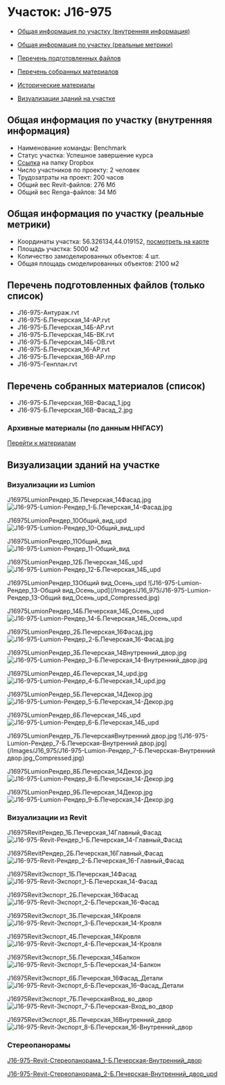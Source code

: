 # Участок: J16-975

* [Общая информация по участку (внутренняя информация)](#Chapter1)

* [Общая информация по участку (реальные метрики)](#Chapter2)

* [Перечень подготовленных файлов](#Chapter3)

* [Перечень собранных материалов](#Chapter4)

* [Исторические материалы](#Chapter5)

* [Визуализации зданий на участке](#Chapter6)

## <a id="Chapter1"></a> Общая информация по участку (внутренняя информация)
+ Наименование команды: Benchmark
+ Статус участка: Успешное завершение курса
+ [Ссылка](https://www.dropbox.com/sh/wvvgv1nw1iqred9/AADwH1imGjJGfCPN0uyHoY4ka/J16_975?dl=0) на папку Dropbox
+ Число участников по проекту: 2 человек
+ Трудозатраты на проект: 200 часов
+ Общий вес Revit-файлов: 276 Мб
+ Общий вес Renga-файлов: 34 Мб
## <a id="Chapter2"></a> Общая информация по участку (реальные метрики)
+ Координаты участка: 56.326134,44.019152, [посмотреть на карте](https://yandex.ru/maps/47/nizhny-novgorod/?ll=44.019152%2C56.326134&z=19)
+ Площадь участка: 5000 м2
+ Количество замоделированных объектов: 4 шт.
+ Общая площадь смоделированных объектов: 2100 м2
## <a id="Chapter3"></a> Перечень подготовленных файлов (только список)
+ J16-975-Антураж.rvt
+ J16-975-Б.Печерская_14-АР.rvt
+ J16-975-Б.Печерская_14Б-АР.rvt
+ J16-975-Б.Печерская_14Б-ВК.rvt
+ J16-975-Б.Печерская_14Б-ОВ.rvt
+ J16-975-Б.Печерская_16-АР.rvt
+ J16-975-Б.Печерская_16В-АР.rnp
+ J16-975-Генплан.rvt
## <a id="Chapter4"></a> Перечень собранных материалов (список)
+ J16-975-Б.Печерская_16В-Фасад_1.jpg
+ J16-975-Б.Печерская_16В-Фасад_2.jpg
### <a id="Chapter5"></a> Архивные материалы (по данным ННГАСУ)
[Перейти к материалам](/BuidingsInfo/8153f92b-6996-4641-b522-5809f0f25d25/About.md)
## <a id="Chapter6"></a> Визуализации зданий на участке
### Визуализации из Lumion
J16975LumionРендер_1Б.Печерская_14Фасад.jpg
![J16-975-Lumion-Рендер_1-Б.Печерская_14-Фасад.jpg](/Images/J16_975/J16-975-Lumion-Рендер_1-Б.Печерская_14-Фасад.jpg_Compressed.jpg)

J16975LumionРендер_10Общий_вид_upd
![J16-975-Lumion-Рендер_10-Общий_вид_upd](/Images/J16_975/J16-975-Lumion-Рендер_10-Общий_вид_upd_Compressed.jpg)

J16975LumionРендер_11Общий_вид
![J16-975-Lumion-Рендер_11-Общий_вид](/Images/J16_975/J16-975-Lumion-Рендер_11-Общий_вид_Compressed.jpg)

J16975LumionРендер_12Б.Печерская_14Б_upd
![J16-975-Lumion-Рендер_12-Б.Печерская_14Б_upd](/Images/J16_975/J16-975-Lumion-Рендер_12-Б.Печерская_14Б_upd_Compressed.jpg)

J16975LumionРендер_13Общий вид_Осень_upd
![J16-975-Lumion-Рендер_13-Общий вид_Осень_upd](/Images/J16_975/J16-975-Lumion-Рендер_13-Общий вид_Осень_upd_Compressed.jpg)

J16975LumionРендер_14Б.Печерская_14Б_Осень_upd
![J16-975-Lumion-Рендер_14-Б.Печерская_14Б_Осень_upd](/Images/J16_975/J16-975-Lumion-Рендер_14-Б.Печерская_14Б_Осень_upd_Compressed.jpg)

J16975LumionРендер_2Б.Печерская_16Фасад.jpg
![J16-975-Lumion-Рендер_2-Б.Печерская_16-Фасад.jpg](/Images/J16_975/J16-975-Lumion-Рендер_2-Б.Печерская_16-Фасад.jpg_Compressed.jpg)

J16975LumionРендер_3Б.Печерская_14Внутренний_двор.jpg
![J16-975-Lumion-Рендер_3-Б.Печерская_14-Внутренний_двор.jpg](/Images/J16_975/J16-975-Lumion-Рендер_3-Б.Печерская_14-Внутренний_двор.jpg_Compressed.jpg)

J16975LumionРендер_4Б.Печерская_14_upd.jpg
![J16-975-Lumion-Рендер_4-Б.Печерская_14_upd.jpg](/Images/J16_975/J16-975-Lumion-Рендер_4-Б.Печерская_14_upd.jpg_Compressed.jpg)

J16975LumionРендер_5Б.Печерская_14Декор.jpg
![J16-975-Lumion-Рендер_5-Б.Печерская_14-Декор.jpg](/Images/J16_975/J16-975-Lumion-Рендер_5-Б.Печерская_14-Декор.jpg_Compressed.jpg)

J16975LumionРендер_6Б.Печерская_14Б_upd
![J16-975-Lumion-Рендер_6-Б.Печерская_14Б_upd](/Images/J16_975/J16-975-Lumion-Рендер_6-Б.Печерская_14Б_upd_Compressed.jpg)

J16975LumionРендер_7Б.ПечерскаяВнутренний двор.jpg
![J16-975-Lumion-Рендер_7-Б.Печерская-Внутренний двор.jpg](/Images/J16_975/J16-975-Lumion-Рендер_7-Б.Печерская-Внутренний двор.jpg_Compressed.jpg)

J16975LumionРендер_8Б.Печерская_14Декор.jpg
![J16-975-Lumion-Рендер_8-Б.Печерская_14-Декор.jpg](/Images/J16_975/J16-975-Lumion-Рендер_8-Б.Печерская_14-Декор.jpg_Compressed.jpg)

J16975LumionРендер_9Б.Печерская_14Декор.jpg
![J16-975-Lumion-Рендер_9-Б.Печерская_14-Декор.jpg](/Images/J16_975/J16-975-Lumion-Рендер_9-Б.Печерская_14-Декор.jpg_Compressed.jpg)

### Визуализации из Revit
J16975RevitРендер_1Б.Печерская_14Главный_Фасад
![J16-975-Revit-Рендер_1-Б.Печерская_14-Главный_Фасад](/Images/J16_975/J16-975-Revit-Рендер_1-Б.Печерская_14-Главный_Фасад_Compressed.jpg)

J16975RevitРендер_2Б.Печерская_16Главный_Фасад
![J16-975-Revit-Рендер_2-Б.Печерская_16-Главный_Фасад](/Images/J16_975/J16-975-Revit-Рендер_2-Б.Печерская_16-Главный_Фасад_Compressed.jpg)

J16975RevitЭкспорт_1Б.Печерская_14Фасад
![J16-975-Revit-Экспорт_1-Б.Печерская_14-Фасад](/Images/J16_975/J16-975-Revit-Экспорт_1-Б.Печерская_14-Фасад_Compressed.jpg)

J16975RevitЭкспорт_2Б.Печерская_16Фасад
![J16-975-Revit-Экспорт_2-Б.Печерская_16-Фасад](/Images/J16_975/J16-975-Revit-Экспорт_2-Б.Печерская_16-Фасад_Compressed.jpg)

J16975RevitЭкспорт_3Б.Печерская_14Кровля
![J16-975-Revit-Экспорт_3-Б.Печерская_14-Кровля](/Images/J16_975/J16-975-Revit-Экспорт_3-Б.Печерская_14-Кровля_Compressed.jpg)

J16975RevitЭкспорт_4Б.Печерская_14Кровля
![J16-975-Revit-Экспорт_4-Б.Печерская_14-Кровля](/Images/J16_975/J16-975-Revit-Экспорт_4-Б.Печерская_14-Кровля_Compressed.jpg)

J16975RevitЭкспорт_5Б.Печерская_14Балкон
![J16-975-Revit-Экспорт_5-Б.Печерская_14-Балкон](/Images/J16_975/J16-975-Revit-Экспорт_5-Б.Печерская_14-Балкон_Compressed.jpg)

J16975RevitЭкспорт_6Б.Печерская_16Фасад_Детали
![J16-975-Revit-Экспорт_6-Б.Печерская_16-Фасад_Детали](/Images/J16_975/J16-975-Revit-Экспорт_6-Б.Печерская_16-Фасад_Детали_Compressed.jpg)

J16975RevitЭкспорт_7Б.ПечерскаяВход_во_двор
![J16-975-Revit-Экспорт_7-Б.Печерская-Вход_во_двор](/Images/J16_975/J16-975-Revit-Экспорт_7-Б.Печерская-Вход_во_двор_Compressed.jpg)

J16975RevitЭкспорт_8Б.Печерская_16Внутренний_двор
![J16-975-Revit-Экспорт_8-Б.Печерская_16-Внутренний_двор](/Images/J16_975/J16-975-Revit-Экспорт_8-Б.Печерская_16-Внутренний_двор_Compressed.jpg)

### Стереопанорамы
[J16-975-Revit-Стереопанорама_1-Б.Печерская-Внутренний_двор](https://pano.autodesk.com/pano.html?url=jpgs/a0e69d21-7fb6-419f-bfc6-9053a0ae5b5b&version=2)

[J16-975-Revit-Стереопанорама_2-Б.Печерская-Внутренний_двор_upd](https://pano.autodesk.com/pano.html?url=jpgs/f23fe16c-f569-42f3-b8f6-4046b6b3fe9a&version=2)

